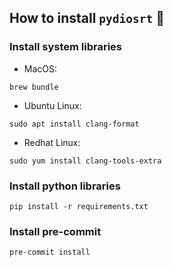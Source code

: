 ## How to install `pydiosrt` 📌

### Install system libraries

- MacOS:

```
brew bundle
```

- Ubuntu Linux:

```
sudo apt install clang-format
```

- Redhat Linux:

```
sudo yum install clang-tools-extra
```

### Install python libraries

```
pip install -r requirements.txt
```

### Install pre-commit

```
pre-commit install
```
